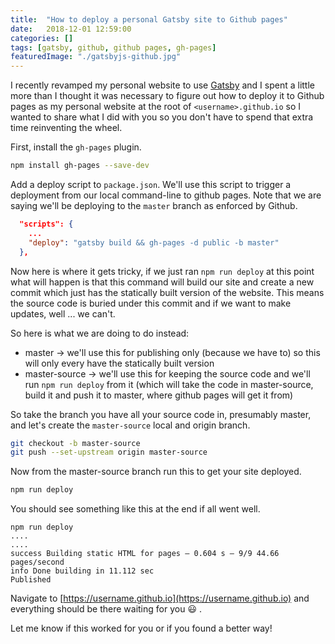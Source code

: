 ```yaml
---
title:  "How to deploy a personal Gatsby site to Github pages"
date:   2018-12-01 12:59:00
categories: []
tags: [gatsby, github, github pages, gh-pages]
featuredImage: "./gatsbyjs-github.jpg"
---
```


I recently revamped my personal website to use [Gatsby](https://www.gatsbyjs.org/) and I spent a little more than I thought it was necessary to figure out how to deploy it to Github pages as my personal website at the root of `<username>.github.io` so I wanted to share what I did with you so you don't have to spend that extra time reinventing the wheel. 

First, install the `gh-pages` plugin. 

```sh
npm install gh-pages --save-dev
```

Add a deploy script to `package.json`. We'll use this script to trigger a deployment from our local command-line to github pages. Note that we are saying we'll be deploying to the `master` branch as enforced by Github.

```json
  "scripts": {
    ...
    "deploy": "gatsby build && gh-pages -d public -b master"
  },
```

Now here is where it gets tricky, if we just ran `npm run deploy` at this point what will happen is that this command will build our site and create a new commit which just has the statically built version of the website. This means the source code is buried under this commit and if we want to make updates, well ... we can't. 

So here is what we are doing to do instead:
* master -> we'll use this for publishing only (because we have to) so this will only every have the statically built version
* master-source -> we'll use this for keeping the source code and we'll run `npm run deploy` from it (which will take the code in master-source, build it and push it to master, where github pages will get it from)

So take the branch you have all your source code in, presumably master, and let's create the `master-source` local and origin branch.

```sh
git checkout -b master-source
git push --set-upstream origin master-source
```

Now from the master-source branch run this to get your site deployed. 

```sh
npm run deploy
```

You should see something like this at the end if all went well.

```
npm run deploy
....
....
success Building static HTML for pages — 0.604 s — 9/9 44.66 pages/second
info Done building in 11.112 sec
Published
```

Navigate to [https://username.github.io](https://username.github.io) and everything should be there waiting for you :smiley: .

Let me know if this worked for you or if you found a better way!